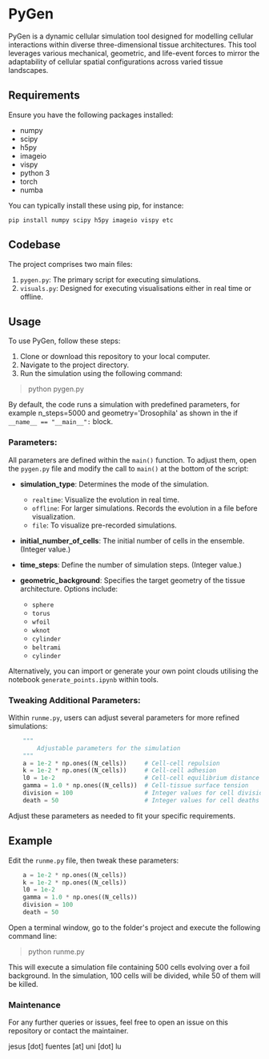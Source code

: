 # PyGen

PyGen is a dynamic cellular simulation tool designed for modelling cellular interactions within diverse three-dimensional tissue architectures. This tool leverages various mechanical, geometric, and life-event forces to mirror the adaptability of cellular spatial configurations across varied tissue landscapes.

## Requirements

Ensure you have the following packages installed:

- numpy
- scipy
- h5py
- imageio
- vispy
- python 3
- torch
- numba

You can typically install these using pip, for instance:

`pip install numpy scipy h5py imageio vispy etc`


## Codebase

The project comprises two main files:

1. `pygen.py`: The primary script for executing simulations.
2. `visuals.py`: Designed for executing visualisations either in real time or offline.

## Usage

To use PyGen, follow these steps:

1. Clone or download this repository to your local computer.
2. Navigate to the project directory.
3. Run the simulation using the following command:

> python pygen.py

By default, the code runs a simulation with predefined parameters, for example n_steps=5000 and geometry='Drosophila' as shown in the if `__name__ == "__main__":` block.

### Parameters:

All parameters are defined within the `main()` function. To adjust them, open the `pygen.py` file and modify the call to `main()` at the bottom of the script:

- **simulation_type**: Determines the mode of the simulation. 
    - `realtime`: Visualize the evolution in real time.
    - `offline`: For larger simulations. Records the evolution in a file before visualization.
    - `file`: To visualize pre-recorded simulations.
  
- **initial_number_of_cells**: The initial number of cells in the ensemble. (Integer value.)
  
- **time_steps**: Define the number of simulation steps. (Integer value.)

- **geometric_background**: Specifies the target geometry of the tissue architecture. Options include:
    - `sphere`
    - `torus`
    - `wfoil`
    - `wknot`
    - `cylinder`
    - `beltrami`
    - `cylinder`

Alternatively, you can import or generate your own point clouds utilising the notebook `generate_points.ipynb` within tools.

### Tweaking Additional Parameters:

Within `runme.py`, users can adjust several parameters for more refined simulations:

```python
    """ 
        Adjustable parameters for the simulation
    """
    a = 1e-2 * np.ones((N_cells))     # Cell-cell repulsion
    k = 1e-2 * np.ones((N_cells))     # Cell-cell adhesion
    l0 = 1e-2                         # Cell-cell equilibrium distance
    gamma = 1.0 * np.ones((N_cells))  # Cell-tissue surface tension
    division = 100                    # Integer values for cell divisions
    death = 50                        # Integer values for cell deaths
```

Adjust these parameters as needed to fit your specific requirements.

## Example

Edit the `runme.py` file, then tweak these parameters:

```python
    a = 1e-2 * np.ones((N_cells))
    k = 1e-2 * np.ones((N_cells))
    l0 = 1e-2
    gamma = 1.0 * np.ones((N_cells))
    division = 100
    death = 50
```

Open a terminal window, go to the folder's project and execute the following command line:

>  python runme.py

This will execute a simulation file containing 500 cells evolving over a foil background. In the simulation, 100 cells will be divided, while 50 of them will be killed.

### Maintenance

For any further queries or issues, feel free to open an issue on this repository or contact the maintainer.

jesus [dot] fuentes [at] uni [dot] lu



